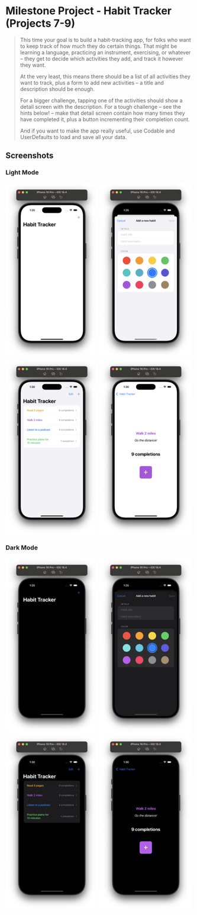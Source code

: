 # Milestone Project - Habit Tracker (Projects 7-9)

> This time your goal is to build a habit-tracking app, for folks who want to keep track of how much they do certain things. That might be learning a language, practicing an instrument, exercising, or whatever – they get to decide which activities they add, and track it however they want.
>
> At the very least, this means there should be a list of all activities they want to track, plus a form to add new activities – a title and description should be enough.
>
> For a bigger challenge, tapping one of the activities should show a detail screen with the description. For a tough challenge – see the hints below! – make that detail screen contain how many times they have completed it, plus a button incrementing their completion count.
>
> And if you want to make the app really useful, use Codable and UserDefaults to load and save all your data.

## Screenshots

### Light Mode

<div>
  <img src="Screenshots/01-Light.png" width="250">
  <img src="Screenshots/02-Light.png" width="250">
  <img src="Screenshots/03-Light.png" width="250">
  <img src="Screenshots/04-Light.png" width="250">
</div>

### Dark Mode

<div>
  <img src="Screenshots/01-Dark.png" width="250">
  <img src="Screenshots/02-Dark.png" width="250">
  <img src="Screenshots/03-Dark.png" width="250">
  <img src="Screenshots/04-Dark.png" width="250">
</div>
